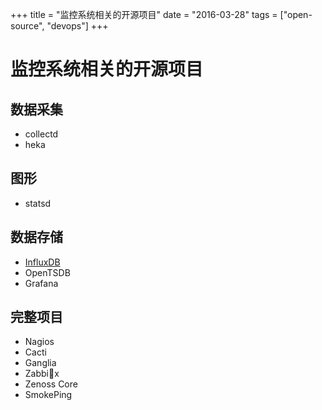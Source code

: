 +++
title = "监控系统相关的开源项目"
date = "2016-03-28"
tags = ["open-source", "devops"]
+++

# 监控系统相关的开源项目

## 数据采集

* collectd 
* heka 

## 图形 

* statsd 

## 数据存储 

* [InfluxDB](https://influxdata.com/) 
* OpenTSDB 
* Grafana 

## 完整项目

* Nagios
* Cacti
* Ganglia
* Zabbix
* Zenoss Core
* SmokePing



 

